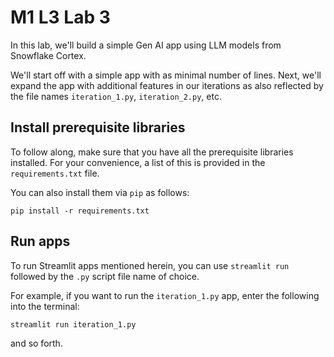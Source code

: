# M1 L3 Lab 3

In this lab, we'll build a simple Gen AI app using LLM models from Snowflake Cortex.

We'll start off with a simple app with as minimal number of lines. Next, we'll expand the app with additional features in our iterations as also reflected by the file names `iteration_1.py`, `iteration_2.py`, etc.

## Install prerequisite libraries
To follow along, make sure that you have all the prerequisite libraries installed. For your convenience, a list of this is provided in the `requirements.txt` file.

You can also install them via `pip` as follows:
```
pip install -r requirements.txt
```

## Run apps

To run Streamlit apps mentioned herein, you can use `streamlit run` followed by the `.py` script file name of choice.

For example, if you want to run the `iteration_1.py` app, enter the following into the terminal:
```
streamlit run iteration_1.py
```

and so forth.
